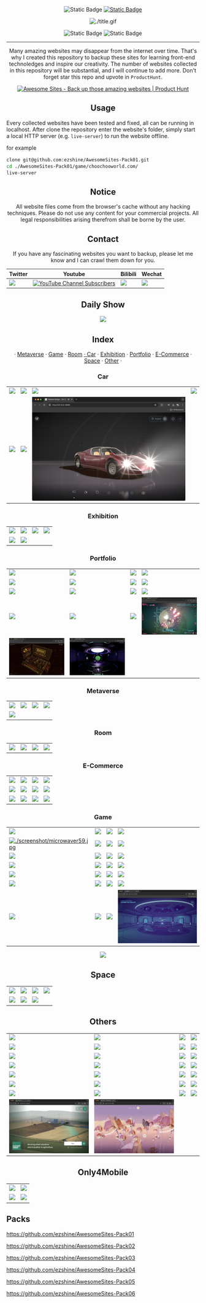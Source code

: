 <div align="center">

![Static Badge](https://img.shields.io/badge/English-blue) [![Static Badge](https://img.shields.io/badge/中文-grey)](./README_cn.md)

![./title.gif](./title.gif)

![Static Badge](https://img.shields.io/badge/Number%20of%20Sites-123-blue) ![Static Badge](https://img.shields.io/badge/Thanks%20all%20the%20wonderful%20website's%20creator-blue)

---

Many amazing websites may disappear from the internet over time. That's why I created this repository to backup these sites for learning front-end technoledges and inspire our creativity. The number of websites collected in this repository will be substantial, and I will continue to add more. Don't forget star this repo and upvote in `ProductHunt`.

<a href="https://www.producthunt.com/posts/awesome-sites?utm_source=badge-featured&utm_medium=badge&utm_souce=badge-awesome&#0045;sites" target="_blank"><img src="https://api.producthunt.com/widgets/embed-image/v1/featured.svg?post_id=428032&theme=light" alt="Awesome&#0032;Sites - Back&#0032;up&#0032;those&#0032;amazing&#0032;websites | Product Hunt" style="width: 250px; height: 54px;" width="250" height="54" /></a>

</div>

<div align="center">
  
## Usage

</div>

Every collected websites have been tested and fixed, all can be running in localhost. After clone the repository enter the website's folder, simply start a local HTTP server (e.g. `live-server`)  to run the website offline.

for example
```bash
clone git@github.com:ezshine/AwesomeSites-Pack01.git
cd ./AwesomeSites-Pack01/game/choochooworld.com/
live-server
```
<div align="center">

## Notice

All website files come from the browser's cache without any hacking techniques. Please do not use any content for your commercial projects. All legal responsibilities arising therefrom shall be borne by the user.

## Contact

If you have any fascinating websites you want to backup, please let me know and I can crawl them down for you.

| Twitter | Youtube | Bilibili | Wechat | 
| - | - | - | - |
| [![](https://img.shields.io/twitter/url/https/twitter.com/ezshine.svg?style=social&label=Follow%20%40ezshine)](https://twitter.com/ezshine) | [![YouTube Channel Subscribers](https://img.shields.io/youtube/channel/subscribers/UCw4_T6ozlosiP_oja48DzbQ)](https://www.youtube.com/@awesomesites) | [![](https://img.shields.io/badge/dynamic/json?labelColor=FE7398&logo=bilibili&logoColor=white&label=哔哩哔哩&color=00aeec&query=%24.data.totalSubs&url=https%3A%2F%2Fapi.spencerwoo.com%2Fsubstats%2F%3Fsource%3Dbilibili%26queryKey%3D422646817)](https://space.bilibili.com/422646817) | [![](https://img.shields.io/badge/-%E5%A4%A7%E5%B8%85%E8%80%81%E7%8C%BF-07c160?logo=wechat&logoColor=white&label=公众号)](https://open.weixin.qq.com/qr/code?username=ezfullstack) |


## Daily Show

[![](./screenshot/qqpvp6749.jpg)](https://github.com/ezshine/AwesomeSites-Pack04/tree/main/other/pvp.qq.com)

## Index

· [Metaverse](#Metaverse) · [Game](#Game) · [Room](#Room) [· Car](#Car) · [Exhibition](#Exhibition) · [Portfolio](#Portfolio) · [E-Commerce](#E-Commerce) · [Space](#Space) · [Other](#Other) ·

### Car

|||||
|-|-|-|-|
| [![](./screenshot/pack01-lamborghini.jpg)](https://github.com/ezshine/AwesomeSites-Pack01/tree/main/car/www.lamborghini.com) | [![](./screenshot/toyotagazooracing.jpg)](https://github.com/ezshine/AwesomeSites-Pack01/tree/main/car/toyotagazooracing.com)| [![](./screenshot/vw-com-mx.jpg)](https://github.com/ezshine/AwesomeSites-Pack01/tree/main/car/www.vw.com.mx)| [![](./screenshot/exp-gemini.jpg)](https://github.com/ezshine/AwesomeSites-Pack01/tree/main/car/exp-gemini.lusion.co) |
| [![](./screenshot/nouvelletwingo-renault.jpg)](https://github.com/ezshine/AwesomeSites-Pack05/tree/main/car/www.experience-nouvelletwingo.renault.fr) | [![](./screenshot/mi-su7.jpg)](https://github.com/ezshine/AwesomeSites-Pack04/tree/main/car/mi-su7) | [![](./screenshot/classics-garage.jpg)](https://github.com/ezshine/AwesomeSites-Pack06/tree/main/car/www.classics-garage.com) |

### Exhibition

|||||
|-|-|-|-|
| [![](./screenshot/iconicmintswsjbarrons.jpg)](https://github.com/ezshine/AwesomeSites-iconicmints.wsjbarrons.com) | [![](./screenshot/tjdi-exhibition2022.jpg)](https://github.com/ezshine/AwesomeSites-tjdi-exhibition) | [![](./screenshot/exp-infinite-passerella.jpg)](https://github.com/ezshine/AwesomeSites-Pack01/tree/main/exhibition/exp-infinite-passerella.lusion.co) | [![](./screenshot/vrshow-oss-dt-space.jpg)](https://github.com/ezshine/AwesomeSites-Pack02/tree/main/car/vrshow-oss.dt-space.cn/showroom) |
| [![](./screenshot/af1hotel-koikreative.jpg)](https://github.com/ezshine/AwesomeSites-Pack04/tree/main/minisite/af1hotel.koikreative.com/) | [![](./screenshot/anumberfromtheghost.jpg)](https://github.com/ezshine/AwesomeSites-Pack05/tree/main/room/www.anumberfromtheghost.com/)

### Portfolio

|||||
|-|-|-|-|
| [![](./screenshot/bruno-simon.jpg)](https://github.com/ezshine/AwesomeSites-Pack01/tree/main/portfolio/bruno-simon.com) | [![](./screenshot/david-hckh.jpg)](https://github.com/ezshine/AwesomeSites-Pack01/tree/main/portfolio/david-hckh.com) | [![](./screenshot/interview-ueno.jpg)](https://github.com/ezshine/AwesomeSites-Pack01/tree/main/portfolio/interview.ueno.co) | [![](./screenshot/madbox-io.jpg)](https://github.com/ezshine/AwesomeSites-Pack01/tree/main/portfolio/madbox.io) |
| [![](./screenshot/quentinhocde.jpg)](https://github.com/ezshine/AwesomeSites-Pack04/tree/main/portfolio/quentinhocde.com) | [![](./screenshot/akinokogomi.jpg)](https://github.com/ezshine/AwesomeSites-Pack03/tree/main/others/akinokogomi.vercel) | [![](./screenshot/wearezizo.jpg)](https://github.com/ezshine/AwesomeSites-Pack03/tree/main/portfolio/wearezizo.com) | [![](./screenshot/brettwilliams.jpg)](https://github.com/ezshine/AwesomeSites-Pack03/tree/main/portfolio/www.brettwilliams.net)
| [![](./screenshot/hle-io.jpg)](https://github.com/ezshine/AwesomeSites-Pack04/tree/main/portfolio/hle.io) | [![](./screenshot/impossible-box.jpg)](https://github.com/ezshine/AwesomeSites-Pack04/tree/main/portfolio/impossible-box.web.app) | [![](./screenshot/luni-app.jpg)](https://github.com/ezshine/AwesomeSites-Pack04/tree/main/portfolio/www.luni-app) | [![](./screenshot/curious.jpg)](https://github.com/ezshine/AwesomeSites-Pack04/tree/main/portfolio/curious.co) |
| [![](./screenshot/artisansdidees.jpg)](https://github.com/ezshine/AwesomeSites-Pack04/tree/main/portfolio/www.artisansdidees.com) | [![](./screenshot/activetheory.jpg)](https://github.com/ezshine/AwesomeSites-Pack04/tree/main/portfolio/logartis.info) | [![](./screenshot/logartis.info.jpg)](https://github.com/ezshine/AwesomeSites-Pack04/tree/main/portfolio/logartis.info) | [![](./screenshot/sector32-net.jpg)](https://github.com/ezshine/AwesomeSites-Pack06/tree/main/portfolio/www.sector32.net)
[![](./screenshot/story-sector32-net.jpg)](https://github.com/ezshine/AwesomeSites-Pack06/tree/main/portfolio/story.sector32.net)  | [![](./screenshot/nanoshrineinteractive.jpg)](https://github.com/ezshine/AwesomeSites-Pack06/tree/main/portfolio/nanoshrineinteractive.com) 

### Metaverse

|||||
|-|-|-|-|
| [![](./screenshot/coastalworld.jpg)](https://github.com/ezshine/AwesomeSites-Pack03/tree/main/metaverse/coastalworld.com) | [![](./screenshot/oppoinno2021.jpg)](https://github.com/ezshine/AwesomeSites-Pack03/tree/main/metaverse/oppo_innoday2021) | [![](./screenshot/douyin-carnival-2022.jpg)](https://github.com/ezshine/AwesomeSites-douyin_carnival_2022) | [![](./screenshot/icbc-bj-miniverse.jpg)](https://github.com/ezshine/AwesomeSites-icbc-bj-metaverse) |
| [![](./screenshot/popmart-exhibition.jpg)](https://github.com/ezshine/AwesomeSites-Pack03/tree/main/metaverse/popmart2022) |

### Room

|||||
|-|-|-|-|
| [![](./screenshot/adobexbowie.jpg)](https://github.com/ezshine/AwesomeSites-Pack02/tree/main/room/adobexbowie75.com) | [![](./screenshot/showroom-littleworkshop.jpg)](https://github.com/ezshine/AwesomeSites-Pack01/tree/main/room/showroom.littleworkshop.fr) | [![](./screenshot/hennessy-house-of-moves.jpg)](https://github.com/ezshine/AwesomeSites-Pack01/tree/main/room/hennessy-house-of-moves.hello-jury.com) | [![](./screenshot/au-floor.jpg)](https://github.com/ezshine/AwesomeSites-Pack01/tree/main/room/au-floor.vercel.app) |

### E-Commerce

|||||
|-|-|-|-|
| [![](./screenshot/webxr-sneakers.jpg)](https://github.com/ezshine/AwesomeSites-Pack01/tree/main/e-commerce/webxr-sneakers.lusion.co) | [![](./screenshot/maxmara-bearinggifts.jpg)](https://github.com/ezshine/AwesomeSites-Pack01/tree/main/e-commerce/maxmara-bearinggifts.betteringbrands.com) | [![](./screenshot/webgi-jewelry.jpg)](https://github.com/ezshine/AwesomeSites-Pack02/tree/main/other/webgi-jewelry.vercel) | [![](./screenshot/gleec.jpg)](https://github.com/ezshine/AwesomeSites-Pack01/tree/main/other/gleec.com) |
| [![](./screenshot/themagicalpantry.jpg)](https://github.com/ezshine/AwesomeSites-themagicalpantry.com) | [![](./screenshot/baguette25.jpg)](https://github.com/ezshine/AwesomeSites-Pack01/tree/main/e-commerce/www.fendi.com) | [![](./screenshot/vrseat.jpg)](https://github.com/ezshine/AwesomeSites-Pack02/tree/main/room/vrseat.vercel) | [![](./screenshot/futureofbeauty-loreal.jpg)](https://github.com/ezshine/AwesomeSites-Pack03/tree/main/e-commerce/futureofbeauty.loreal.com) |
| [![](./screenshot/technology-panasonic.jpg)](https://github.com/ezshine/AwesomeSites-Pack03/tree/main/e-commerce/technology.panasonic.eu) | [![](./screenshot/theperfumeshop.jpg)](https://github.com/ezshine/AwesomeSites-Pack04/tree/main/e-commerce/www.theperfumeshop.com) | [![](./screenshot/indigo-hakusho.jpg)](https://github.com/ezshine/AwesomeSites-Pack05/tree/main/e-commerce/45r.jp) | [![](./screenshot/giftfinder-dolcegabbana.jpg)](https://github.com/ezshine/AwesomeSites-Pack05/tree/main/e-commerce/giftfinder.dolcegabbana.com)



### Game

|||||
|-|-|-|-|
| [![](./screenshot/letsplay-ouigo.jpg)](https://github.com/ezshine/AwesomeSites-Pack02/tree/main/game/letsplay.ouigo.com) | [![](./screenshot/slowroads.jpg)](https://github.com/ezshine/AwesomeSites-Pack02/tree/main/game/slowroads) | [![](./screenshot/playyourpowernarscosmetics.jpg)](https://github.com/ezshine/AwesomeSites-Pack02/tree/main/game/playyourpower.narscosmetics.com) | [![](./screenshot/truesource-evian.jpg)](https://github.com/ezshine/AwesomeSites-Pack02/tree/main/game/truesource.evian.com) |
[![./screenshot/microwaver59.jpg](./screenshot/microwaver59.jpg)](https://github.com/ezshine/AwesomeSites-Pack01/tree/main/game/microwaver59.com) | [![](./screenshot/guccilovedbounce.jpg)](https://github.com/ezshine/AwesomeSites-Pack01/tree/main/game/guccibelovedbounce.gucci.com)| [![](./screenshot/foosballworldcup18.jpg)](https://github.com/ezshine/AwesomeSites-Pack01/tree/main/game/www.foosballworldcup18.com)| [![](./screenshot/playgl.jpg)](https://github.com/ezshine/AwesomeSites-Pack01/tree/main/game/play.gl) |
| [![](./screenshot/therace.jpg)](https://github.com/ezshine/AwesomeSites-Pack01/tree/main/game/therace.montblanclegend.com) | [![](./screenshot/iwantitall.jpg)](https://github.com/ezshine/AwesomeSites-Pack01/tree/main/game/iwantitall.msi.com)| [![](./screenshot/chocapic-nutri-game.jpg)](https://github.com/ezshine/AwesomeSites-Pack01/tree/main/game/www.chocapic-nutri-game.fr)| [![](./screenshot/kodingergoy.jpg)](https://github.com/ezshine/AwesomeSites-Pack01/tree/main/game/kodingergoy.arkivert.no) |
| [![](./screenshot/zizoparty.jpg)](https://github.com/ezshine/AwesomeSites-Pack03/tree/main/game/party.wearezizo.com) | [![](./screenshot/colorfulnight-pha5e.jpg)](https://github.com/ezshine/AwesomeSites-Pack04/tree/main/game/colorfulnight.pha5e.com) | [![](./screenshot/summerafternoon.jpg)](https://github.com/ezshine/AwesomeSites-Pack04/tree/main/game/summer-afternoon.vlucendo.com) | [![](./screenshot/out-of-doors-lostmechanics.jpg)](https://github.com/ezshine/AwesomeSites-Pack04/tree/main/game/out-of-doors.lostmechanics.com) |
| [![](./screenshot/thefabulouscartierjourney.jpg)](https://github.com/ezshine/AwesomeSites-Pack04/tree/main/game/thefabulouscartierjourney.cartier.com) | [![](./screenshot/haunted-thedigitalpanda.jpg)](https://github.com/ezshine/AwesomeSites-Pack04/tree/main/game/haunted.thedigitalpanda.com) | [![](./screenshot/pcol.jpg)](https://github.com/ezshine/AwesomeSites-Pack04/tree/main/game/pcol) | [![](./screenshot/veecon2023game-veefriends.jpg)](https://github.com/ezshine/AwesomeSites-Pack04/tree/main/game/veecon2023game.veefriends.com) |
| [![](./screenshot/esteelauderanrcade.jpg)](https://github.com/ezshine/AwesomeSites-esteelauderanrcade) | [![](./screenshot/plumegame.jpg)](https://github.com/ezshine/AwesomeSites-Pack05/tree/main/game/plumegame.com) | [![](./screenshot/goinghome-302chanwoo.jpg)](https://github.com/ezshine/AwesomeSites-Pack05/tree/main/game/goinghome.302chanwoo.com) | [![](./screenshot/ispy-heihei-resn.jpg)](https://github.com/ezshine/AwesomeSites-Pack05/tree/main/game/ispy.heihei.resn.co)
| [![](./screenshot/alexanderperrin-shorttrip.jpg)](https://github.com/ezshine/AwesomeSites-Pack05/tree/main/game/alexanderperrin.com.au) | [![](./screenshot/trollideliciouslydarkescape.jpg)](https://github.com/ezshine/AwesomeSites-Pack05/tree/main/game/trollideliciouslydarkescape.com) | [![](./screenshot/giga-game.jpg)](https://github.com/ezshine/AwesomeSites-Pack02/tree/main/game/giga.game) | [![](./screenshot/equinox-space.jpg)](https://github.com/ezshine/AwesomeSites-Pack06/tree/main/game/equinox.space)
[![](./screenshot/choochooworld.jpg)](https://github.com/ezshine/AwesomeSites-Pack01/tree/main/game/choochooworld.com)

## Space

|||||
|-|-|-|-|
| [![](./screenshot/spaceforce.jpg)](https://github.com/ezshine/AwesomeSites-Pack04/tree/main/minisite/www.spaceforce.com) | [![](./screenshot/robertsspaceindustries-starmap.jpg)](https://github.com/ezshine/AwesomeSites-Pack01/tree/main/space/robertsspaceindustries.com) | [![](./screenshot/leap-for-mankind.jpg)](https://github.com/ezshine/AwesomeSites-leap-for-mankind.com) | [![](./screenshot/eyes-nasa-mars2020.jpg)](https://github.com/ezshine/AwesomeSites-Pack01/tree/main/space/eyes.nasa.gov)
| [![](./screenshot/sigmasoftwarelabs.jpg)](https://github.com/ezshine/AwesomeSites-Pack03/tree/main/others/sigmasoftwarelabs.com) | [![](./screenshot/issdockingsimulator.jpg)](https://github.com/ezshine/AwesomeSites-Pack05/tree/main/space/iss-sim.spacex.com) | [![](./screenshot/cocosmos-online.jpg)](https://github.com/ezshine/AwesomeSites-Pack05/tree/main/space/cocosmos.online) |

## Others

|||||
|-|-|-|-|
| [![](./screenshot/expmylittlestorybook.jpg)](https://github.com/ezshine/AwesomeSites-Pack01/tree/main/game/exp-my-little-storybook.lusion.co)| [![](./screenshot/turnofthescrewtrailer.jpg)](https://github.com/ezshine/AwesomeSites-Pack01/tree/main/other/turn-of-the-screw-trailer.s3.eu-west-2.amazonaws.com)| [![](./screenshot/avatarbuilder.jpg)](https://github.com/ezshine/AwesomeSites-Pack01/tree/main/other/avatarbuilder)| [![](./screenshot/lucyhardcastle-thefifthsense.jpg)](https://github.com/ezshine/AwesomeSites-Pack01/tree/main/other/lucyhardcastle-thefifthsense.i-d.co)| [![](./screenshot/windflower.jpg)](https://github.com/ezshine/AwesomeSites-Pack01/tree/main/other/wildflower.resn.co.nz)
| [![](./screenshot/atmosleeroy.jpg)](https://github.com/ezshine/AwesomeSites-Pack01/tree/main/portfolio/atmos.leeroy.ca) | [![](./screenshot/yelloworld.jpg)](https://github.com/ezshine/AwesomeSites-Pack01/tree/main/other/yelloworld.pinkyellow.com) | [![](./screenshot/blues-d.jpg)](https://github.com/ezshine/AwesomeSites-Pack01/tree/main/portfolio/www.blues-d.co.jp) | [![](./screenshot/windflower.jpg)](https://github.com/ezshine/AwesomeSites-Pack01/tree/main/other/wildflower.resn.co.nz) |
| [![](./screenshot/lr-doesbook.jpg)](https://github.com/ezshine/AwesomeSites-Pack02/tree/main/other/lr.doesbook.kr/en) | [![](./screenshot/persepolis-getty.jpg)](https://github.com/ezshine/AwesomeSite-persepolis.getty.edu) | [![](./screenshot/dddanceparty.jpg)](https://github.com/ezshine/AwesomeSite-dddance.party) | [![](./screenshot/media-facade-shiftlink.jpg)](https://github.com/ezshine/AwesomeSites-Pack02/tree/main/other/media-facade.shiftlink.tech) | [![](./screenshot/design-next-iphone.jpg)](https://github.com/ezshine/AwesomeSites-Pack02/tree/main/other/neal.fun%3Adesign-the-next-iphone) |
| [![](./screenshot/thefemalegaze.jpg)](https://github.com/ezshine/AwesomeSites-Pack02/tree/main/other/www.thefemalegaze.art) | [![](./screenshot/thepleasurepursuit.jpg)](https://github.com/ezshine/AwesomeSites-Pack02/tree/main/other/www.thepleasurepursuit.com) | [![](./screenshot/cleoshow.jpg)](https://github.com/ezshine/AwesomeSites-Pack03/tree/main/others/cleo.show) | [![](./screenshot/rainforest-arkivert.jpg)](https://github.com/ezshine/AwesomeSites-Pack03/tree/main/others/rainforest.arkivert.no) |
| [![](./screenshot/hape-io.jpg)](https://github.com/ezshine/AwesomeSites-Pack03/tree/main/others/www.hape.io) | [![](./screenshot/renaudrohlinger.jpg)](https://github.com/ezshine/AwesomeSites-Pack03/tree/main/portfolio/renaudrohlinger.com) | [![](./screenshot/thewebshowcase-withgoogle.jpg)](https://github.com/ezshine/AwesomeSites-Pack04/tree/main/minisite/thewebshowcase.withgoogle.com) | [![](./screenshot/girlswhocodegirls.jpg)](https://github.com/ezshine/AwesomeSites-Pack04/tree/main/tools/www.girlswhocodegirls.com) |
| [![](./screenshot/qqpvp6749.jpg)](https://github.com/ezshine/AwesomeSites-Pack04/tree/main/other/pvp.qq.com) | [![](./screenshot/airforce-intothestorm.jpg)](https://github.com/ezshine/AwesomeSites-Pack04/tree/main/other/www.airforce.com) | [![](./screenshot/fingerspelling.jpg)](https://github.com/ezshine/AwesomeSites-Pack04/tree/main/other/fingerspelling.xyz) | [![](./screenshot/fwa100-jam3.jpg)](https://github.com/ezshine/AwesomeSites-Pack05/tree/main/portfolio/fwa100.jam3.com) |
[![](./screenshot/lionsnews.jpg)](https://github.com/ezshine/AwesomeSites-Pack05/tree/main/other/cannesprlions.com) | [![](./screenshot/2019-makemepulse.jpg)](https://github.com/ezshine/AwesomeSites-Pack05/tree/main/other/2019.makemepulse.com) | [![](./screenshot/poor-charlies-almanack.jpg)](https://github.com/ezshine/AwesomeSites-poor-charlies-almanack) | [![](./screenshot/spherevegas.online.jpg)](https://spherevegas.online) 
[![](./screenshot/virtual-cleverfarm.jpg)](https://github.com/ezshine/AwesomeSites-Pack06/tree/main/other/virtual.cleverfarm.ag)  | [![](./screenshot/kaizen-makemepulse.jpg)](https://github.com/ezshine/AwesomeSites-Pack06/tree/main/other/kaizen.makemepulse.com) 

## Only4Mobile

|||
|-|-|
| [![](./screenshot/wonderland.png)](https://github.com/ezshine/AwesomeSites-Pack02/tree/main/other/wonderland) | [![](./screenshot/ellometay33art.png)](https://github.com/ezshine/AwesomeSites-Pack02/tree/main/room/ellometay33art) 
| [![](./screenshot/hawls-loewe.png)](https://github.com/ezshine/AwesomeSites-Pack04/tree/main/game/howls.loewe.com) | [![](./screenshot/fragrance-hermes.png)](https://github.com/ezshine/AwesomeSites-Pack04/tree/main/game/fragrance.hermes.com) 

</div>

## Packs

https://github.com/ezshine/AwesomeSites-Pack01

https://github.com/ezshine/AwesomeSites-Pack02

https://github.com/ezshine/AwesomeSites-Pack03

https://github.com/ezshine/AwesomeSites-Pack04

https://github.com/ezshine/AwesomeSites-Pack05

https://github.com/ezshine/AwesomeSites-Pack06